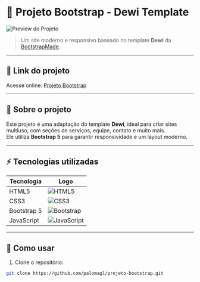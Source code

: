 # 🌟 Projeto Bootstrap - Dewi Template

![Preview do Projeto](https://raw.githubusercontent.com/palomagl/projeto-bootstrap/main/screenshot.png)  

> Um site moderno e responsivo baseado no template **Dewi** da [BootstrapMade](https://bootstrapmade.com/dewi-free-multi-purpose-html-template/).

---

## 🔗 Link do projeto
Acesse online: [Projeto Bootstrap](https://projeto-bootstrap-two-psi.vercel.app/)

---

## 📝 Sobre o projeto
Este projeto é uma adaptação do template **Dewi**, ideal para criar sites multiuso, com seções de serviços, equipe, contato e muito mais.  
Ele utiliza **Bootstrap 5** para garantir responsividade e um layout moderno.

---

## ⚡ Tecnologias utilizadas

| Tecnologia | Logo |
|------------|------|
| HTML5      | ![HTML5](https://cdn.jsdelivr.net/gh/devicons/devicon/icons/html5/html5-original.svg) |
| CSS3       | ![CSS3](https://cdn.jsdelivr.net/gh/devicons/devicon/icons/css3/css3-original.svg) |
| Bootstrap 5| ![Bootstrap](https://cdn.jsdelivr.net/gh/devicons/devicon/icons/bootstrap/bootstrap-plain.svg) |
| JavaScript | ![JavaScript](https://cdn.jsdelivr.net/gh/devicons/devicon/icons/javascript/javascript-original.svg) |

---

## 🚀 Como usar
1. Clone o repositório:  
```bash
git clone https://github.com/palomagl/projeto-bootstrap.git
